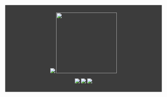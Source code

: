 <article style="display: block; background-color: #3c3c3c;padding: 10px;text-align: center;">
  <p><img
    src="https://github-readme-stats.vercel.app/api?username=kerwin162&count_private=true&show_icons=true&bg_color=f3f3f3" />
  <img
    src="https://www.ifactory.top/upload/2022/03/b344a96fcf9e6fb3c2911585d57f191c-c58d04cf19fb4f9aa79c17c70a259c5f.gif" height="195px" width="195px"/>  
  </p>
  <p>
    <a href="https://www.ifactory.top">
      <img src="https://img.shields.io/badge/📖%20Blog-www.ifactory.top-brightness.svg" />
    </a>
    <a href="mailto:wapedkj@sina.com">
      <img src="https://img.shields.io/badge/📮%20Email-wapedkj@sina.com-brightness.svg" />
    </a>
    <a href="https://github.com/kerwin162">
      <img src="https://komarev.com/ghpvc/?username=kerwin162&color=brightgreen&label=👁%20Pageviews" />
    </a>
  </p>
</article>
